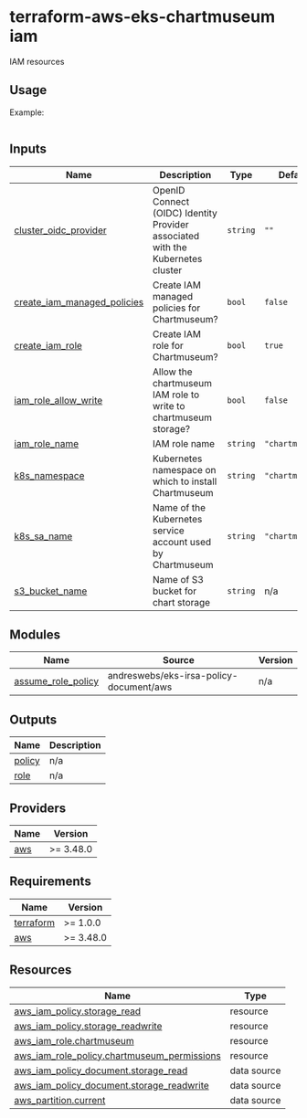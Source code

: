 # terraform-aws-eks-chartmuseum iam

[//]: # (BEGIN_TF_DOCS)
IAM resources

## Usage

Example:

```hcl

```



## Inputs

| Name | Description | Type | Default | Required |
|------|-------------|------|---------|:--------:|
| <a name="input_cluster_oidc_provider"></a> [cluster\_oidc\_provider](#input\_cluster\_oidc\_provider) | OpenID Connect (OIDC) Identity Provider associated with the Kubernetes cluster | `string` | `""` | no |
| <a name="input_create_iam_managed_policies"></a> [create\_iam\_managed\_policies](#input\_create\_iam\_managed\_policies) | Create IAM managed policies for Chartmuseum? | `bool` | `false` | no |
| <a name="input_create_iam_role"></a> [create\_iam\_role](#input\_create\_iam\_role) | Create IAM role for Chartmuseum? | `bool` | `true` | no |
| <a name="input_iam_role_allow_write"></a> [iam\_role\_allow\_write](#input\_iam\_role\_allow\_write) | Allow the chartmuseum IAM role to write to chartmuseum storage? | `bool` | `false` | no |
| <a name="input_iam_role_name"></a> [iam\_role\_name](#input\_iam\_role\_name) | IAM role name | `string` | `"chartmuseum"` | no |
| <a name="input_k8s_namespace"></a> [k8s\_namespace](#input\_k8s\_namespace) | Kubernetes namespace on which to install Chartmuseum | `string` | `"chartmuseum"` | no |
| <a name="input_k8s_sa_name"></a> [k8s\_sa\_name](#input\_k8s\_sa\_name) | Name of the Kubernetes service account used by Chartmuseum | `string` | `"chartmuseum"` | no |
| <a name="input_s3_bucket_name"></a> [s3\_bucket\_name](#input\_s3\_bucket\_name) | Name of S3 bucket for chart storage | `string` | n/a | yes |

## Modules

| Name | Source | Version |
|------|--------|---------|
| <a name="module_assume_role_policy"></a> [assume\_role\_policy](#module\_assume\_role\_policy) | andreswebs/eks-irsa-policy-document/aws | n/a |

## Outputs

| Name | Description |
|------|-------------|
| <a name="output_policy"></a> [policy](#output\_policy) | n/a |
| <a name="output_role"></a> [role](#output\_role) | n/a |

## Providers

| Name | Version |
|------|---------|
| <a name="provider_aws"></a> [aws](#provider\_aws) | >= 3.48.0 |

## Requirements

| Name | Version |
|------|---------|
| <a name="requirement_terraform"></a> [terraform](#requirement\_terraform) | >= 1.0.0 |
| <a name="requirement_aws"></a> [aws](#requirement\_aws) | >= 3.48.0 |

## Resources

| Name | Type |
|------|------|
| [aws_iam_policy.storage_read](https://registry.terraform.io/providers/hashicorp/aws/latest/docs/resources/iam_policy) | resource |
| [aws_iam_policy.storage_readwrite](https://registry.terraform.io/providers/hashicorp/aws/latest/docs/resources/iam_policy) | resource |
| [aws_iam_role.chartmuseum](https://registry.terraform.io/providers/hashicorp/aws/latest/docs/resources/iam_role) | resource |
| [aws_iam_role_policy.chartmuseum_permissions](https://registry.terraform.io/providers/hashicorp/aws/latest/docs/resources/iam_role_policy) | resource |
| [aws_iam_policy_document.storage_read](https://registry.terraform.io/providers/hashicorp/aws/latest/docs/data-sources/iam_policy_document) | data source |
| [aws_iam_policy_document.storage_readwrite](https://registry.terraform.io/providers/hashicorp/aws/latest/docs/data-sources/iam_policy_document) | data source |
| [aws_partition.current](https://registry.terraform.io/providers/hashicorp/aws/latest/docs/data-sources/partition) | data source |

[//]: # (END_TF_DOCS)
